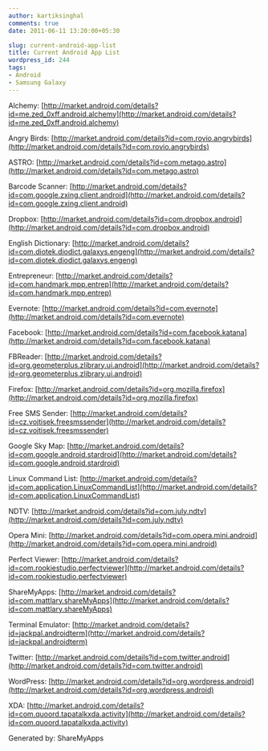 ```yaml
---
author: kartiksinghal
comments: true
date: 2011-06-11 13:20:00+05:30

slug: current-android-app-list
title: Current Android App List
wordpress_id: 244
tags:
- Android
- Samsung Galaxy
---
```


Alchemy: [http://market.android.com/details?id=me.zed_0xff.android.alchemy](http://market.android.com/details?id=me.zed_0xff.android.alchemy)

Angry Birds: [http://market.android.com/details?id=com.rovio.angrybirds](http://market.android.com/details?id=com.rovio.angrybirds)

ASTRO: [http://market.android.com/details?id=com.metago.astro](http://market.android.com/details?id=com.metago.astro)

Barcode Scanner: [http://market.android.com/details?id=com.google.zxing.client.android](http://market.android.com/details?id=com.google.zxing.client.android)

Dropbox: [http://market.android.com/details?id=com.dropbox.android](http://market.android.com/details?id=com.dropbox.android)

English Dictionary: [http://market.android.com/details?id=com.diotek.diodict.galaxys.engeng](http://market.android.com/details?id=com.diotek.diodict.galaxys.engeng)

Entrepreneur: [http://market.android.com/details?id=com.handmark.mpp.entrep](http://market.android.com/details?id=com.handmark.mpp.entrep)

Evernote: [http://market.android.com/details?id=com.evernote](http://market.android.com/details?id=com.evernote)

Facebook: [http://market.android.com/details?id=com.facebook.katana](http://market.android.com/details?id=com.facebook.katana)

FBReader: [http://market.android.com/details?id=org.geometerplus.zlibrary.ui.android](http://market.android.com/details?id=org.geometerplus.zlibrary.ui.android)

Firefox: [http://market.android.com/details?id=org.mozilla.firefox](http://market.android.com/details?id=org.mozilla.firefox)

Free SMS Sender: [http://market.android.com/details?id=cz.vojtisek.freesmssender](http://market.android.com/details?id=cz.vojtisek.freesmssender)

Google Sky Map: [http://market.android.com/details?id=com.google.android.stardroid](http://market.android.com/details?id=com.google.android.stardroid)

Linux Command List: [http://market.android.com/details?id=com.application.LinuxCommandList](http://market.android.com/details?id=com.application.LinuxCommandList)

NDTV: [http://market.android.com/details?id=com.july.ndtv](http://market.android.com/details?id=com.july.ndtv)

Opera Mini: [http://market.android.com/details?id=com.opera.mini.android](http://market.android.com/details?id=com.opera.mini.android)

Perfect Viewer: [http://market.android.com/details?id=com.rookiestudio.perfectviewer](http://market.android.com/details?id=com.rookiestudio.perfectviewer)

ShareMyApps: [http://market.android.com/details?id=com.mattlary.shareMyApps](http://market.android.com/details?id=com.mattlary.shareMyApps)

Terminal Emulator: [http://market.android.com/details?id=jackpal.androidterm](http://market.android.com/details?id=jackpal.androidterm)

Twitter: [http://market.android.com/details?id=com.twitter.android](http://market.android.com/details?id=com.twitter.android)

WordPress: [http://market.android.com/details?id=org.wordpress.android](http://market.android.com/details?id=org.wordpress.android)

XDA: [http://market.android.com/details?id=com.quoord.tapatalkxda.activity](http://market.android.com/details?id=com.quoord.tapatalkxda.activity)



Generated by: ShareMyApps
